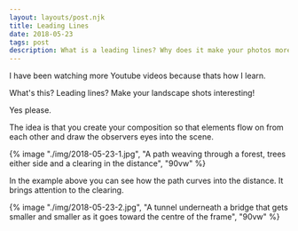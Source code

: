```yaml
---
layout: layouts/post.njk
title: Leading Lines
date: 2018-05-23
tags: post
description: What is a leading lines? Why does it make your photos more interesting?
---
```


I have been watching more Youtube videos because thats how I learn.

What's this? Leading lines? Make your landscape shots interesting!

Yes please.

The idea is that you create your composition so that elements flow on from each other and draw the observers eyes into the scene.

{% image "./img/2018-05-23-1.jpg", "A path weaving through a forest, trees either side and a clearing in the distance", "90vw" %}

In the example above you can see how the path curves into the distance. It brings attention to the clearing.

{% image "./img/2018-05-23-2.jpg", "A tunnel underneath a bridge that gets smaller and smaller as it goes toward the centre of the frame", "90vw" %}